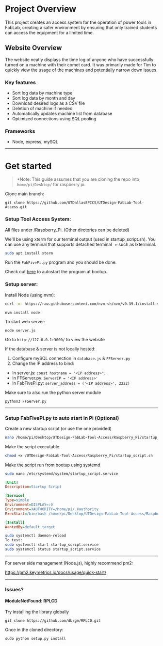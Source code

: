 # Project Overview

This project creates an access system for the operation of power tools in FabLab, creating a safer environment by ensuring that only trained students can access the equipment for a limited time. 

## Website Overview

The website neatly displays the time log of anyone who have successfully turned on a machine with their comet card. It was primarily made for Tim to quickly view the usage of the machines and potentially narrow down issues. 

### Key features

- Sort log data by machine type
- Sort log data by month and day
- Download desired logs as a CSV file
- Deletion of machine if needed
- Automatically updates machine list from database
- Optimized connections using SQL pooling

### Frameworks

- Node, express, mySQL

_____

# Get started

> *Note: This guide assumes that you are cloning the repo into `home/pi/Desktop/` for raspberry pi.

Clone main branch:
```
git clone https://github.com/UTDallasEPICS/UTDesign-FabLab-Tool-Access.git
```

### Setup Tool Access System:

All files under /Raspberry_Pi. (Other dirctories can be deleted)

We'll be using xterm for our terminal output (used in startup_script.sh). You can use any terminal that supports detached terminal `-e` such as lxterminal.

```bash
sudo apt install xterm
```

Run the `FabFivePi.py` program and you should be done.

Check out [here](https://github.com/UTDallasEPICS/UTDesign-FabLab-Tool-Access?tab=readme-ov-file#setup-fabfivepipy-to-auto-start-in-pi-optional#heading-ids) to autostart the program at bootup.



### Setup server:

Install Node (using nvm):

```bash
curl -o- https://raw.githubusercontent.com/nvm-sh/nvm/v0.39.1/install.sh | bash
```
```
nvm install node
```
To start web server:
```
node server.js
```
Go to `http://127.0.0.1:3000/` to view the website

If the database & server is not locally hosted:

1. Configure mySQL connection in `database.js` & `FFServer.py`
2. Change the IP address to bind:
  - In server.js: `const hostname = "<IP address>";`
  - In FFServer.py: `ServerIP = '<IP address>'`
  - In FabFivePi.py: `server_address = ('<IP address>', 2222)`

Make sure to also run the python server module

```
python3 FFServer.py
```

___________________________________________

### Setup FabFivePi.py to auto start in Pi (Optional)

Create a new startup script (or use the one provided)

```bash
nano /home/pi/Desktop/UTDesign-FabLab-Tool-Access/Raspberry_Pi/startup_script.sh
```

Make the script executable

```bash
chmod +x /UTDesign-FabLab-Tool-Access/Raspberry_Pi/startup_script.sh
```


Make the script run from bootup using systemd
```bash
sudo nano /etc/systemd/system/startup_script.service
```
```ini
[Unit]
Description=Startup Script

[Service]
Type=simple
Environment=DISPLAY=:0
Environment=XAUTHORITY=/home/pi/.Xauthority
ExecStart=/bin/bash /home/pi/Desktop/UTDesign-FabLab-Tool-Access/Raspberry_Pi/startup_script.sh

[Install]
WantedBy=default.target
```

```bash
sudo systemctl daemon-reload
To test:
sudo systemctl start startup_script.service
sudo systemctl status startup_script.service
```

______________________________________________

For server side management (Node.js), highly recommend pm2:

https://pm2.keymetrics.io/docs/usage/quick-start/

__________________________________________

### Issues?

#### ModuleNotFound: RPLCD

Try installing the library globally

```
git clone https://github.com/dbrgn/RPLCD.git
```
Once in the cloned directory:
```
sudo python setup.py install
```
